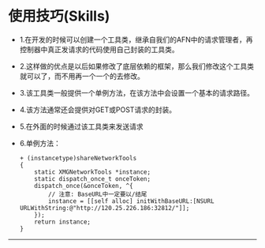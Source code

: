 # 使用技巧(Skills)

- 1.在开发的时候可以创建一个工具类，继承自我们的AFN中的请求管理者，再控制器中真正发请求的代码使用自己封装的工具类。
- 2.这样做的优点是以后如果修改了底层依赖的框架，那么我们修改这个工具类就可以了，而不用再一个一个的去修改。
- 3.该工具类一般提供一个单例方法，在该方法中会设置一个基本的请求路径。
- 4.该方法通常还会提供对GET或POST请求的封装。
- 5.在外面的时候通过该工具类来发送请求
- 6.单例方法：

  ```objc
  + (instancetype)shareNetworkTools
  {
      static XMGNetworkTools *instance;
      static dispatch_once_t onceToken;
      dispatch_once(&onceToken, ^{
          // 注意: BaseURL中一定要以/结尾
          instance = [[self alloc] initWithBaseURL:[NSURL URLWithString:@"http://120.25.226.186:32812/"]];
      });
      return instance;
  }
  ```

--- 
<br/>